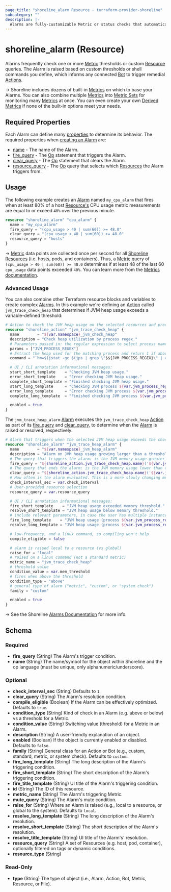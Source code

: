 ```yaml
---
page_title: "shoreline_alarm Resource - terraform-provider-shoreline"
subcategory: ""
description: |-
  Alarms are fully-customizable Metric or status checks that automatically trigger remediation Actions.
---
```


# shoreline_alarm (Resource)

Alarms frequently check one or more [Metric](https://docs.shoreline.io/metrics) thresholds or custom [Resource](https://docs.shoreline.io/platform/resources) queries. The Alarm is raised based on custom thresholds or shell commands you define, which informs any connected [Bot](https://docs.shoreline.io/bots) to trigger remedial [Actions](https://docs.shoreline.io/actions).

-> Shoreline includes dozens of built-in [Metrics](https://docs.shoreline.io/metrics) on which to base your Alarms. You can also combine multiple [Metrics](https://docs.shoreline.io/metrics) into [Metric Sets](https://docs.shoreline.io/configuration/metric-sets) for monitoring many [Metrics](https://docs.shoreline.io/metrics) at once. You can even create your own [Derived Metrics](https://docs.shoreline.io/configuration/derived-metrics) if none of the built-in options meet your needs.

## Required Properties

Each Alarm can define many [properties](https://docs.shoreline.io/alarms/properties) to determine its behavior. The required properties when [creating an Alarm](https://docs.shoreline.io#create-an-alarm) are:

- [name](https://docs.shoreline.io/alarms/properties#name) - The name of the Alarm.
- [fire_query](https://docs.shoreline.io/alarms/properties#fire_query) - The [Op](https://docs.shoreline.io/op) statement that triggers the Alarm.
- [clear_query](https://docs.shoreline.io/alarms/properties#clear_query) - The [Op](https://docs.shoreline.io/op) statement that clears the Alarm.
- [resource_query](https://docs.shoreline.io/alarms/properties#resource_query) - The [Op](https://docs.shoreline.io/op) query that selects which [Resources](https://docs.shoreline.io/platform/resources) the Alarm triggers from.

## Usage

The following example creates an [Alarm](https://docs.shoreline.io/alarms) named `my_cpu_alarm` that fires when at least 80% of a host [Resource's](https://docs.shoreline.io/platform/resources) CPU usage metric measurements are equal to or exceed `40%` over the previous minute.

```tf
resource "shoreline_alarm" "cpu_alarm" {
  name = "my_cpu_alarm"
  fire_query = "(cpu_usage > 40 | sum(60)) >= 48.0"
  clear_query = "(cpu_usage < 40 | sum(60)) >= 48.0"
  resource_query = "hosts"
}
```

-> [Metric](https://docs.shoreline.io/metrics) data points are collected once per second for all [Shoreline Resources](https://docs.shoreline.io/platform/resources) (i.e. hosts, pods, and containers). Thus, a [Metric](https://docs.shoreline.io/metrics) query of `(cpu_usage > 40 | sum(60)) >= 48.0` determines if at least 48 of the last 60 `cpu_usage` data points exceeded `40%`.  You can learn more from the [Metrics documentation](https://docs.shoreline.io/metrics).

### Advanced Usage

You can also combine other Terraform resource blocks and variables to create complex [Alarms](https://docs.shoreline.io/alarms).  In this example we're defining an [Action](https://docs.shoreline.io/actions) called `jvm_trace_check_heap` that determines if JVM heap usage exceeds a variable-defined threshold:

```terraform
# Action to check the JVM heap usage on the selected resources and process.
resource "shoreline_action" "jvm_trace_check_heap" {
  name        = "${var.namespace}_jvm_check_heap"
  description = "Check heap utilization by process regex."
  # Parameters passed in: the regular expression to select process name.
  params = ["JVM_PROCESS_REGEX"]
  # Extract the heap used for the matching process and return 1 if above threshold.
  command = "`hm=$(jstat -gc $(jps | grep \"$${JVM_PROCESS_REGEX}\" | awk '{print $1}') | tail -n 1 | awk '{split($0,a,\" \"); sum=a[3]+a[4]+a[6]+a[8]; print sum/1024}'); hm=$${hm%.*}; if [ $hm -gt ${var.mem_threshold} ]; then echo \"heap memory $hm MB > threshold ${var.mem_threshold} MB\"; exit 1; fi`"

  # UI / CLI annotation informational messages:
  start_short_template    = "Checking JVM heap usage."
  error_short_template    = "Error checking JVM heap usage."
  complete_short_template = "Finished checking JVM heap usage."
  start_long_template     = "Checking JVM process ${var.jvm_process_regex} heap usage."
  error_long_template     = "Error checking JVM process ${var.jvm_process_regex} heap usage."
  complete_long_template  = "Finished checking JVM process ${var.jvm_process_regex} heap usage."

  enabled = true
}
```

The `jvm_trace_heap_alarm` [Alarm](https://docs.shoreline.io/alarms) executes the `jvm_trace_check_heap` [Action](https://docs.shoreline.io/actions) as part of its [fire_query](https://docs.shoreline.io/alarms/properties#fire_query) and [clear_query](https://docs.shoreline.io/alarms/properties#clear_query), to determine when the [Alarm](https://docs.shoreline.io/alarms) is raised or resolved, respectively:

```terraform
# Alarm that triggers when the selected JVM heap usage exceeds the chosen size.
resource "shoreline_alarm" "jvm_trace_heap_alarm" {
  name        = "${var.namespace}_jvm_heap_alarm"
  description = "Alarm on JVM heap usage growing larger than a threshold."
  # The query that triggers the alarm: is the JVM memory usage greater than a threshold.
  fire_query = "${shoreline_action.jvm_trace_check_heap.name}('${var.jvm_process_regex}') == 1"
  # The query that ends the alarm: is the JVM memory usage lower than the threshold.
  clear_query = "${shoreline_action.jvm_trace_check_heap.name}('${var.jvm_process_regex}') == 0"
  # How often is the alarm evaluated. This is a more slowly changing metric, so every 60 seconds is fine.
  check_interval_sec = var.check_interval
  # User-provided resource selection
  resource_query = var.resource_query

  # UI / CLI annotation informational messages:
  fire_short_template    = "JVM heap usage exceeded memory threshold."
  resolve_short_template = "JVM heap usage below memory threshold."
  # include relevant parameters, in case the user has multiple instances on different volumes/resources
  fire_long_template    = "JVM heap usage (process ${var.jvm_process_regex}) exceeded memory threshold ${var.mem_threshold} on ${var.resource_query}"
  resolve_long_template = "JVM heap usage (process ${var.jvm_process_regex}) below memory threshold ${var.mem_threshold} on ${var.resource_query}"

  # low-frequency, and a linux command, so compiling won't help
  compile_eligible = false

  # alarm is raised local to a resource (vs global)
  raise_for = "local"
  # raised on a linux command (not a standard metric)
  metric_name = "jvm_trace_check_heap"
  # threshold value
  condition_value = var.mem_threshold
  # fires when above the threshold
  condition_type = "above"
  # general type of alarm ("metric", "custom", or "system check")
  family = "custom"

  enabled = true
}
```

-> See the Shoreline [Alarms Documentation](https://docs.shoreline.io/alarms) for more info.

<!-- schema generated by tfplugindocs -->
## Schema

### Required

- **fire_query** (String) The Alarm's trigger condition.
- **name** (String) The name/symbol for the object within Shoreline and the op language (must be unique, only alphanumeric/underscore).

### Optional

- **check_interval_sec** (String) Defaults to `1`.
- **clear_query** (String) The Alarm's resolution condition.
- **compile_eligible** (Boolean) If the Alarm can be effectively optimized. Defaults to `true`.
- **condition_type** (String) Kind of check in an Alarm (e.g. above or below) vs a threshold for a Metric.
- **condition_value** (String) Switching value (threshold) for a Metric in an Alarm.
- **description** (String) A user-friendly explanation of an object.
- **enabled** (Boolean) If the object is currently enabled or disabled. Defaults to `false`.
- **family** (String) General class for an Action or Bot (e.g., custom, standard, metric, or system check). Defaults to `custom`.
- **fire_long_template** (String) The long description of the Alarm's triggering condition.
- **fire_short_template** (String) The short description of the Alarm's triggering condition.
- **fire_title_template** (String) UI title of the Alarm's triggering condition.
- **id** (String) The ID of this resource.
- **metric_name** (String) The Alarm's triggering Metric.
- **mute_query** (String) The Alarm's mute condition.
- **raise_for** (String) Where an Alarm is raised (e.g., local to a resource, or global to the system). Defaults to `local`.
- **resolve_long_template** (String) The long description of the Alarm's resolution.
- **resolve_short_template** (String) The short description of the Alarm's resolution.
- **resolve_title_template** (String) UI title of the Alarm's' resolution.
- **resource_query** (String) A set of Resources (e.g. host, pod, container), optionally filtered on tags or dynamic conditions.
- **resource_type** (String)

### Read-Only

- **type** (String) The type of object (i.e., Alarm, Action, Bot, Metric, Resource, or File).